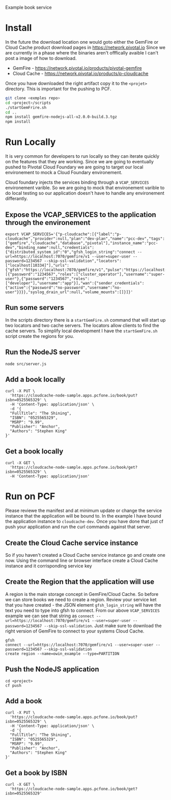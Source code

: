 Example book service

# Install 
In the future the download location one would goto either the GemFire or Cloud Cache product download pages in https://network.pivotal.io  Since we are currently in a phase where the binaries aren't offfically avaible I can't post a image of how to download.


* GemFire - https://network.pivotal.io/products/pivotal-gemfire
* Cloud Cache - https://network.pivotal.io/products/p-cloudcache


Once you have downloaded the right artifact copy it to the `<projet>` directory.    This is important for the pushing to PCF.

```bash
git clone <exmples repo>
cd <project>/scripts
./startGemFrire.sh
cd ..
npm install gemfire-nodejs-all-v2.0.0-build.3.tgz 
npm install
```

# Run Locally
 It is very common for developers to run locally so they can iterate quickly on the features that they are working.   Since we are going to eventually pushed to Pivotal Cloud Foundary we are going to target our local environement to mock a Cloud Foundary environement.

 Cloud foundary injects the services binding through a `VCAP_SERVICES` environement varible.    So we are going to mock that environement varible to do local testing so our application doesn't have to handle any environement differantly.

## Expose the VCAP_SERVICES to the application through the environement 
```
export VCAP_SERVICES='{"p-cloudcache":[{"label":"p-cloudcache","provider":null,"plan":"dev-plan","name":"pcc-dev","tags":["gemfire","cloudcache","database","pivotal"],"instance_name":"pcc-dev","binding_name":null,"credentials":{"distributed_system_id":"0","gfsh_login_string":"connect --url=https://localhost:7070/gemfire/v1 --user=super-user --password=1234567 --skip-ssl-validation","locators":["localhost[10334]"],"urls":{"gfsh":"https://localhost:7070/gemfire/v1","pulse":"https://localhost:7070/pulse"},"users":[{"password":"1234567","roles":["cluster_operator"],"username":"super-user"},{"password":"1234567","roles":["developer"],"username":"app"}],"wan":{"sender_credentials":{"active":{"password":"no-password","username":"no-user"}}}},"syslog_drain_url":null,"volume_mounts":[]}]}'
```
## Run some servers 

In the scripts directory there is a `startGemFire.sh` command that will start up two locators and two cache servers.    The locators allow clients to find the cache servers.   To simplify local development I have the `startGemFire.sh` script create the regions for you.

## Run the NodeJS server 
```
node src/server.js
```

## Add a book locally 
```
curl -X PUT \
  'https://cloudcache-node-sample.apps.pcfone.io/book/put?isbn=0525565329' \
  -H 'Content-Type: application/json' \
  -d '{
  "FullTitle": "The Shining",
  "ISBN": "0525565329",
  "MSRP": "9.99",
  "Publisher": "Anchor",
  "Authors": "Stephen King"
}'
```
## Get a book locally
```
curl -X GET \
  'https://cloudcache-node-sample.apps.pcfone.io/book/get?isbn=0525565329' \
  -H 'Content-Type: application/json' 

```

# Run on PCF

Please reviewe the manifest and at minimum update or change the service instance that the application will be bound to.   In the example I have bound the application instance to `cloudcache-dev`.   Once you have done that just cf push your application and run the curl commands against that server.

## Create the Cloud Cache service instance

So if you haven't created a Cloud Cache service instance go and create one now.    Using the command line or browser interface create a Cloud Cache instance and it corrisponding service key

## Create the Region that the application will use

A region is the main storage concept in GemFire/Cloud Cache.   So before we can store books we need to create a region.   Review your service ket that you have created - the JSON element `gfsh_login_string` will have the text you need to type into gfsh to connect.    From our above `VCAP_SERVICES` example we can see that string as `connect --url=https://localhost:7070/gemfire/v1 --user=super-user --password=1234567 --skip-ssl-validation`.   Just make sure to download the right version of GemFire to connect to your systems Cloud Cache.

```
gfsh
connect --url=https://localhost:7070/gemfire/v1 --user=super-user --password=1234567 --skip-ssl-validation
create region --name=owin_example --type=PARTITION
```

## Push the NodeJS application

```
cd <project>
cf push
```


## Add a book 
```
curl -X PUT \
  'https://cloudcache-node-sample.apps.pcfone.io/book/put?isbn=0525565329' \
  -H 'Content-Type: application/json' \
  -d '{
  "FullTitle": "The Shining",
  "ISBN": "0525565329",
  "MSRP": "9.99",
  "Publisher": "Anchor",
  "Authors": "Stephen King"
}'
```
## Get a book by ISBN
```
curl -X GET \
  'https://cloudcache-node-sample.apps.pcfone.io/book/get?isbn=0525565329' 
```